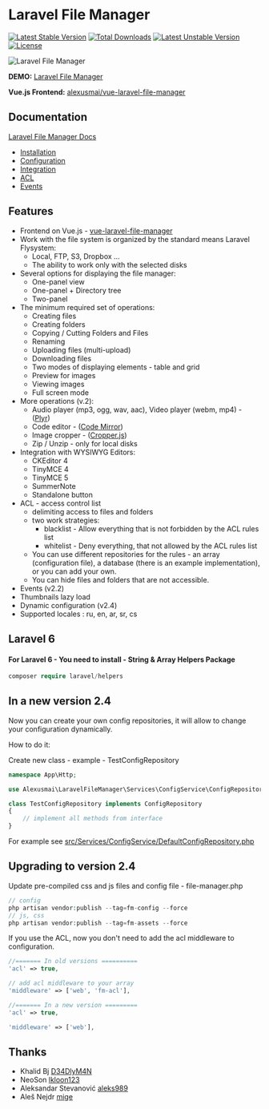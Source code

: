 # Laravel File Manager

[![Latest Stable Version](https://poser.pugx.org/alexusmai/laravel-file-manager/v/stable)](https://packagist.org/packages/alexusmai/laravel-file-manager)
[![Total Downloads](https://poser.pugx.org/alexusmai/laravel-file-manager/downloads)](https://packagist.org/packages/alexusmai/laravel-file-manager)
[![Latest Unstable Version](https://poser.pugx.org/alexusmai/laravel-file-manager/v/unstable)](https://packagist.org/packages/alexusmai/laravel-file-manager)
[![License](https://poser.pugx.org/alexusmai/laravel-file-manager/license)](https://packagist.org/packages/alexusmai/laravel-file-manager)


![Laravel File Manager](https://raw.github.com/alexusmai/vue-laravel-file-manager/master/src/assets/laravel-file-manager.gif?raw=true)

**DEMO:** [Laravel File Manager](http://file-manager.webmai.ru/)

**Vue.js Frontend:** [alexusmai/vue-laravel-file-manager](https://github.com/alexusmai/vue-laravel-file-manager)

## Documentation

[Laravel File Manager Docs](./docs/index.md)
* [Installation](./docs/installation.md)
* [Configuration](./docs/configuration.md)
* [Integration](./docs/integration.md)
* [ACL](./docs/acl.md)
* [Events](./docs/events.md)

## Features

* Frontend on Vue.js - [vue-laravel-file-manager](https://github.com/alexusmai/vue-laravel-file-manager)
* Work with the file system is organized by the standard means Laravel Flysystem:
  * Local, FTP, S3, Dropbox ...
  * The ability to work only with the selected disks
* Several options for displaying the file manager:
  * One-panel view
  * One-panel + Directory tree
  * Two-panel
* The minimum required set of operations:
   * Creating files
   * Creating folders
   * Copying / Cutting Folders and Files
   * Renaming
   * Uploading files (multi-upload)
   * Downloading files
   * Two modes of displaying elements - table and grid
   * Preview for images
   * Viewing images
   * Full screen mode
* More operations (v.2):
   * Audio player (mp3, ogg, wav, aac), Video player (webm, mp4) - ([Plyr](https://github.com/sampotts/plyr))
   * Code editor - ([Code Mirror](https://github.com/codemirror/codemirror))
   * Image cropper - ([Cropper.js](https://github.com/fengyuanchen/cropperjs))
   * Zip / Unzip - only for local disks
* Integration with WYSIWYG Editors:
  * CKEditor 4
  * TinyMCE 4
  * TinyMCE 5
  * SummerNote
  * Standalone button
* ACL - access control list
  * delimiting access to files and folders
  * two work strategies:
    * blacklist - Allow everything that is not forbidden by the ACL rules list
    * whitelist - Deny everything, that not allowed by the ACL rules list
  * You can use different repositories for the rules - an array (configuration file), a database (there is an example implementation), or you can add your own.
  * You can hide files and folders that are not accessible.
* Events (v2.2)
* Thumbnails lazy load
* Dynamic configuration (v2.4)
* Supported locales : ru, en, ar, sr, cs

## Laravel 6

#### For Laravel 6 - You need to install - String & Array Helpers Package

```php
composer require laravel/helpers
```

## In a new version 2.4

Now you can create your own config repositories, it will allow to change your configuration dynamically.

How to do it:

Create new class - example - TestConfigRepository

```php
namespace App\Http;

use Alexusmai\LaravelFileManager\Services\ConfigService\ConfigRepository;

class TestConfigRepository implements ConfigRepository
{
    // implement all methods from interface
}
```

For example see [src/Services/ConfigService/DefaultConfigRepository.php](https://github.com/alexusmai/laravel-file-manager/blob/master/src/Services/ConfigService/DefaultConfigRepository.php)

## Upgrading to version 2.4

Update pre-compiled css and js files and config file - file-manager.php 


```php
// config
php artisan vendor:publish --tag=fm-config --force
// js, css
php artisan vendor:publish --tag=fm-assets --force
```

If you use the ACL, now you don't need to add the acl middleware to configuration.

```php
//======= In old versions ==========
'acl' => true,

// add acl middleware to your array
'middleware' => ['web', 'fm-acl'],

//======= In a new version =========
'acl' => true,

'middleware' => ['web'],
```

## Thanks

* Khalid Bj [D34DlyM4N](https://github.com/D34DlyM4N)
* NeoSon [lkloon123](https://github.com/lkloon123)
* Aleksandar Stevanović [aleks989](https://github.com/aleks989)
* Aleš Nejdr [mige](https://github.com/mige)



